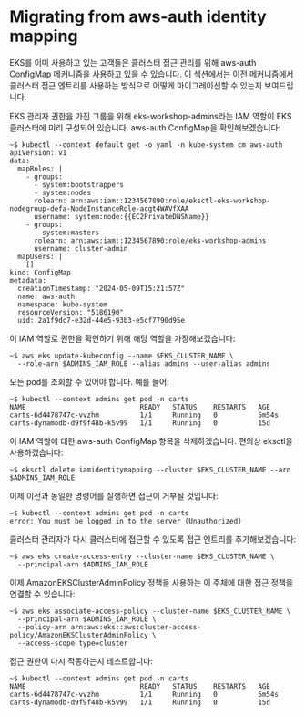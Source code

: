 # Migrating from aws-auth identity mapping

EKS를 이미 사용하고 있는 고객들은 클러스터 접근 관리를 위해 aws-auth ConfigMap 메커니즘을 사용하고 있을 수 있습니다. 이 섹션에서는 이전 메커니즘에서 클러스터 접근 엔트리를 사용하는 방식으로 어떻게 마이그레이션할 수 있는지 보여드립니다.

EKS 관리자 권한을 가진 그룹을 위해 eks-workshop-admins라는 IAM 역할이 EKS 클러스터에 미리 구성되어 있습니다. aws-auth ConfigMap을 확인해보겠습니다:

```
~$ kubectl --context default get -o yaml -n kube-system cm aws-auth
apiVersion: v1
data:
  mapRoles: |
    - groups:
      - system:bootstrappers
      - system:nodes
      rolearn: arn:aws:iam::1234567890:role/eksctl-eks-workshop-nodegroup-defa-NodeInstanceRole-acgt4WAVfXAA
      username: system:node:{{EC2PrivateDNSName}}
    - groups:
      - system:masters
      rolearn: arn:aws:iam::1234567890:role/eks-workshop-admins
      username: cluster-admin
  mapUsers: |
    []
kind: ConfigMap
metadata:
  creationTimestamp: "2024-05-09T15:21:57Z"
  name: aws-auth
  namespace: kube-system
  resourceVersion: "5186190"
  uid: 2a1f9dc7-e32d-44e5-93b3-e5cf7790d95e
```

이 IAM 역할로 권한을 확인하기 위해 해당 역할을 가장해보겠습니다:

```
~$ aws eks update-kubeconfig --name $EKS_CLUSTER_NAME \
  --role-arn $ADMINS_IAM_ROLE --alias admins --user-alias admins
```

모든 pod를 조회할 수 있어야 합니다. 예를 들어:

```
~$ kubectl --context admins get pod -n carts
NAME                            READY   STATUS    RESTARTS   AGE
carts-6d4478747c-vvzhm          1/1     Running   0          5m54s
carts-dynamodb-d9f9f48b-k5v99   1/1     Running   0          15d
```

이 IAM 역할에 대한 aws-auth ConfigMap 항목을 삭제하겠습니다. 편의상 eksctl을 사용하겠습니다:

```
~$ eksctl delete iamidentitymapping --cluster $EKS_CLUSTER_NAME --arn $ADMINS_IAM_ROLE
```

이제 이전과 동일한 명령어를 실행하면 접근이 거부될 것입니다:

```
~$ kubectl --context admins get pod -n carts
error: You must be logged in to the server (Unauthorized)
```

클러스터 관리자가 다시 클러스터에 접근할 수 있도록 접근 엔트리를 추가해보겠습니다:

```
~$ aws eks create-access-entry --cluster-name $EKS_CLUSTER_NAME \
  --principal-arn $ADMINS_IAM_ROLE
```

이제 AmazonEKSClusterAdminPolicy 정책을 사용하는 이 주체에 대한 접근 정책을 연결할 수 있습니다:

```
~$ aws eks associate-access-policy --cluster-name $EKS_CLUSTER_NAME \
  --principal-arn $ADMINS_IAM_ROLE \
  --policy-arn arn:aws:eks::aws:cluster-access-policy/AmazonEKSClusterAdminPolicy \
  --access-scope type=cluster
```

접근 권한이 다시 작동하는지 테스트합니다:

```
~$ kubectl --context admins get pod -n carts
NAME                            READY   STATUS    RESTARTS   AGE
carts-6d4478747c-vvzhm          1/1     Running   0          5m54s
carts-dynamodb-d9f9f48b-k5v99   1/1     Running   0          15d
```

